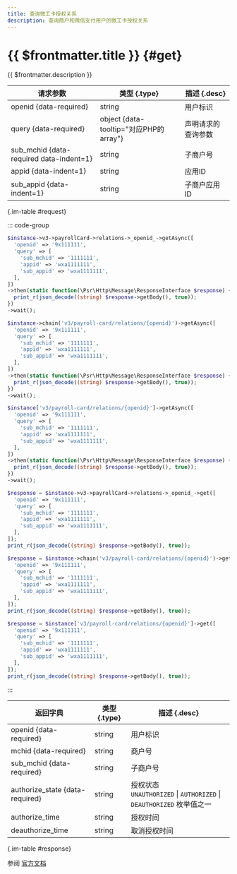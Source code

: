 ```yaml
---
title: 查询微工卡授权关系
description: 查询商户和微信支付用户的微工卡授权关系
---
```


# {{ $frontmatter.title }} {#get}

{{ $frontmatter.description }}

| 请求参数 | 类型 {.type} | 描述 {.desc}
| --- | --- | ---
| openid {data-required} | string | 用户标识
| query {data-required} | object {data-tooltip="对应PHP的array"} | 声明请求的查询参数
| sub_mchid {data-required data-indent=1} | string | 子商户号
| appid {data-indent=1} | string | 应用ID
| sub_appid {data-indent=1} | string | 子商户应用ID

{.im-table #request}

::: code-group

```php [异步纯链式]
$instance->v3->payrollCard->relations->_openid_->getAsync([
  'openid' => '9x111111',
  'query' => [
    'sub_mchid' => '1111111',
    'appid' => 'wxa1111111',
    'sub_appid' => 'wxa1111111',
  ],
])
->then(static function(\Psr\Http\Message\ResponseInterface $response) {
  print_r(json_decode((string) $response->getBody(), true));
})
->wait();
```

```php [异步声明式]
$instance->chain('v3/payroll-card/relations/{openid}')->getAsync([
  'openid' => '9x111111',
  'query' => [
    'sub_mchid' => '1111111',
    'appid' => 'wxa1111111',
    'sub_appid' => 'wxa1111111',
  ],
])
->then(static function(\Psr\Http\Message\ResponseInterface $response) {
  print_r(json_decode((string) $response->getBody(), true));
})
->wait();
```

```php [异步属性式]
$instance['v3/payroll-card/relations/{openid}']->getAsync([
  'openid' => '9x111111',
  'query' => [
    'sub_mchid' => '1111111',
    'appid' => 'wxa1111111',
    'sub_appid' => 'wxa1111111',
  ],
])
->then(static function(\Psr\Http\Message\ResponseInterface $response) {
  print_r(json_decode((string) $response->getBody(), true));
})
->wait();
```

```php [同步纯链式]
$response = $instance->v3->payrollCard->relations->_openid_->get([
  'openid' => '9x111111',
  'query' => [
    'sub_mchid' => '1111111',
    'appid' => 'wxa1111111',
    'sub_appid' => 'wxa1111111',
  ],
]);
print_r(json_decode((string) $response->getBody(), true));
```

```php [同步声明式]
$response = $instance->chain('v3/payroll-card/relations/{openid}')->get([
  'openid' => '9x111111',
  'query' => [
    'sub_mchid' => '1111111',
    'appid' => 'wxa1111111',
    'sub_appid' => 'wxa1111111',
  ],
]);
print_r(json_decode((string) $response->getBody(), true));
```

```php [同步属性式]
$response = $instance['v3/payroll-card/relations/{openid}']->get([
  'openid' => '9x111111',
  'query' => [
    'sub_mchid' => '1111111',
    'appid' => 'wxa1111111',
    'sub_appid' => 'wxa1111111',
  ],
]);
print_r(json_decode((string) $response->getBody(), true));
```

:::

| 返回字典 | 类型 {.type} | 描述 {.desc}
| --- | --- | ---
| openid {data-required} | string | 用户标识
| mchid {data-required} | string | 商户号
| sub_mchid {data-required} | string | 子商户号
| authorize_state {data-required} | string | 授权状态<br/>`UNAUTHORIZED` \| `AUTHORIZED` \| `DEAUTHORIZED` 枚举值之一
| authorize_time | string | 授权时间
| deauthorize_time | string | 取消授权时间

{.im-table #response}

参阅 [官方文档](https://pay.weixin.qq.com/wiki/doc/apiv3_partner/Offline/apis/chapter4_1_2.shtml)
